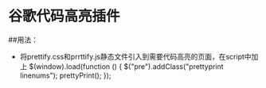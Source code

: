 # 谷歌代码高亮插件

##用法：
- 将prettify.css和prrttify.js静态文件引入到需要代码高亮的页面，在script中加上
$(window).load(function () {
    $("pre").addClass("prettyprint linenums");
    prettyPrint(); 
});
